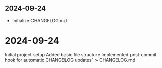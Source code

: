 ## 2024-09-24

- Initialize CHANGELOG.md

# 2024-09-24

Initial project setup
Added basic file structure
Implemented post-commit hook for automatic CHANGELOG updates" > CHANGELOG.md
